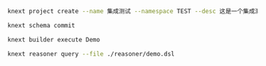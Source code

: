 ```bash
knext project create --name 集成测试 --namespace TEST --desc 这是一个集成测试项目
```

```bash
knext schema commit
```

```bash
knext builder execute Demo
```

```bash
knext reasoner query --file ./reasoner/demo.dsl
```

